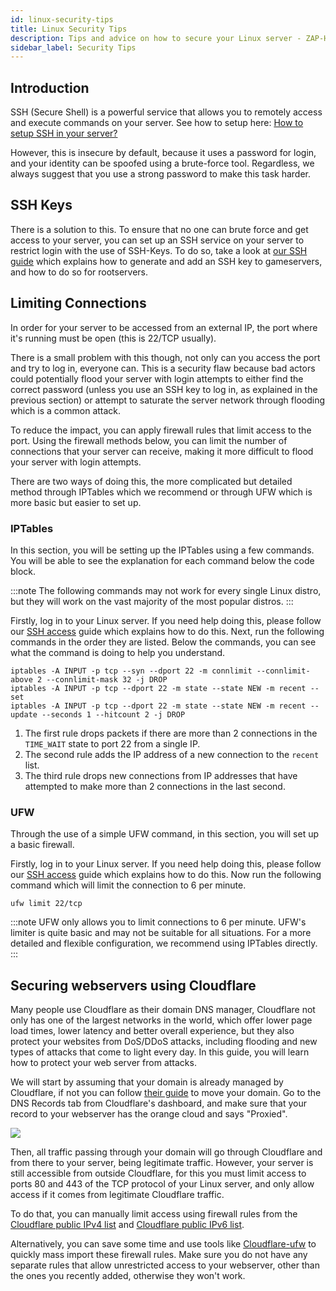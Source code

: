 ```yaml
---
id: linux-security-tips
title: Linux Security Tips
description: Tips and advice on how to secure your Linux server - ZAP-Hosting.com documentation
sidebar_label: Security Tips
---
```


## Introduction

SSH (Secure Shell) is a powerful service that allows you to remotely access and execute commands on your server. See how to setup here: [How to setup SSH in your server?](https://zap-hosting.com/guides/docs/vserver-linux-ssh)

However, this is insecure by default, because it uses a password for login, and your identity can be spoofed using a brute-force tool. Regardless, we always suggest that you use a strong password to make this task harder.

## SSH Keys

There is a solution to this. To ensure that no one can brute force and get access to your server, you can set up an SSH service on your server to restrict login with the use of SSH-Keys. To do so, take a look at [our SSH guide](https://zap-hosting.com/guides/docs/vserver-linux-sshkey) which explains how to generate and add an SSH key to gameservers, and how to do so for rootservers.

## Limiting Connections

In order for your server to be accessed from an external IP, the port where it's running must be open (this is 22/TCP usually).

There is a small problem with this though, not only can you access the port and try to log in, everyone can. This is a security flaw because bad actors could potentially flood your server with login attempts to either find the correct password (unless you use an SSH key to log in, as explained in the previous section) or attempt to saturate the server network through flooding which is a common attack.

To reduce the impact, you can apply firewall rules that limit access to the port. Using the firewall methods below, you can limit the number of connections that your server can receive, making it more difficult to flood your server with login attempts.

There are two ways of doing this, the more complicated but detailed method through IPTables which we recommend or through UFW which is more basic but easier to set up.

### IPTables

In this section, you will be setting up the IPTables using a few commands. You will be able to see the explanation for each command below the code block.

:::note
The following commands may not work for every single Linux distro, but they will work on the vast majority of the most popular distros.
:::

Firstly, log in to your Linux server. If you need help doing this, please follow our [SSH access](https://zap-hosting.com/guides/docs/vserver-linux-ssh) guide which explains how to do this. Next, run the following commands in the order they are listed. Below the commands, you can see what the command is doing to help you understand.

```
iptables -A INPUT -p tcp --syn --dport 22 -m connlimit --connlimit-above 2 --connlimit-mask 32 -j DROP
iptables -A INPUT -p tcp --dport 22 -m state --state NEW -m recent --set
iptables -A INPUT -p tcp --dport 22 -m state --state NEW -m recent --update --seconds 1 --hitcount 2 -j DROP
```

1.  The first rule drops packets if there are more than 2 connections in the `TIME_WAIT` state to port 22 from a single IP.
2.  The second rule adds the IP address of a new connection to the `recent` list.
3.  The third rule drops new connections from IP addresses that have attempted to make more than 2 connections in the last second.



### UFW

Through the use of a simple UFW command, in this section, you will set up a basic firewall.

Firstly, log in to your Linux server. If you need help doing this, please follow our [SSH access](https://zap-hosting.com/guides/docs/vserver-linux-ssh) guide which explains how to do this. Now run the following command which will limit the connection to 6 per minute.

```
ufw limit 22/tcp
```

:::note
UFW only allows you to limit connections to 6 per minute. UFW's limiter is quite basic and may not be suitable for all situations. For a more detailed and flexible configuration, we recommend using IPTables directly.
:::


## Securing webservers using Cloudflare

Many people use Cloudflare as their domain DNS manager, Cloudflare not only has one of the largest networks in the world, which offer lower page load times, lower latency and better overall experience, but they also protect your websites from DoS/DDoS attacks, including flooding and new types of attacks that come to light every day.
In this guide, you will learn how to protect your web server from attacks.

We will start by assuming that your domain is already managed by Cloudflare, if not you can follow [their guide](https://developers.cloudflare.com/fundamentals/get-started/setup/add-site/) to move your domain. Go to the DNS Records tab from Cloudflare's dashboard, and make sure that your record to your webserver has the orange cloud and says "Proxied".

![](https://i.imgur.com/wNEoWQP.png)

Then, all traffic passing through your domain will go through Cloudflare and from there to your server, being legitimate traffic.
However, your server is still accessible from outside Cloudflare, for this you must limit access to ports 80 and 443 of the TCP protocol of your Linux server, and only allow access if it comes from legitimate Cloudflare traffic.

To do that, you can manually limit access using firewall rules from the [Cloudflare public IPv4 list](https://cloudflare.com/ips-v4) and [Cloudflare public IPv6 list](https://cloudflare.com/ips-v6).

Alternatively, you can save some time and use tools like [Cloudflare-ufw](https://github.com/Paul-Reed/cloudflare-ufw) to quickly mass import these firewall rules.
Make sure you do not have any separate rules that allow unrestricted access to your webserver, other than the ones you recently added, otherwise they won't work.
